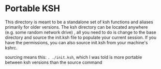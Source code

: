 # Portable KSH
This directory is meant to be a standalone set of ksh functions and aliases primarily for older versions. The ksh directory can be located anywhere (e.g. some random network drive) , all you need to do is change to the base directory and source the init.ksh file to populate your current session. If you have the permissions, you can also source init.ksh from your machine's kshrc.   

sourcing means this: `. ./init.ksh`, which I was told is more portable between ksh versions than the source command
